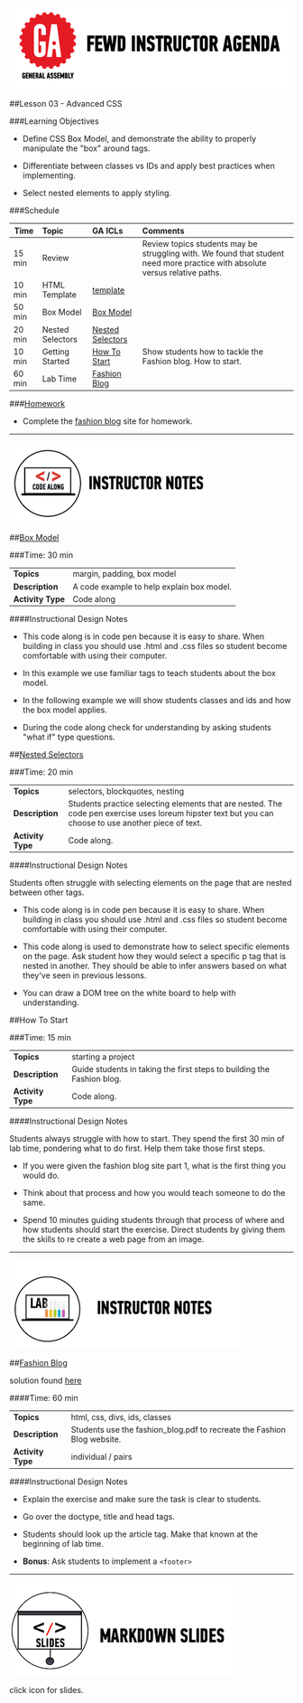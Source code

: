 ![GeneralAssemb.ly](../../img/icons/instr_agenda.png)


##Lesson 03 - Advanced CSS


###Learning Objectives

*	Define CSS Box Model, and demonstrate the ability to properly manipulate the "box" around tags.

*	Differentiate between classes vs IDs and apply best practices when implementing.

*	Select nested elements to apply styling. 


###Schedule


| Time        | Topic| GA ICLs| Comments |
| ------------- |:-------------|:-------------------|:----------------|
| 15 min | Review| | Review topics students may be struggling with. We found that student need more practice with absolute versus relative paths.|
| 10 min | HTML Template| [template]()| |
| 50 min | Box Model| [Box Model]() |  |
| 20 min | Nested Selectors | [Nested Selectors]() |  |
| 10 min | Getting Started| [How To Start]()| Show students how to tackle the Fashion blog. How to start. |
| 60 min | Lab Time| [Fashion Blog ]()|  |


###[Homework](../Homework/)

*	Complete the [fashion blog](starter_code/Fashion_Blog.png) site for homework. 

---

![Code Demo](../../img/icons/instr_code_along.png)

##[Box Model](http://codepen.io/nevan/pen/vtorn)

###Time: 30 min

| | |
| ------------- |:-------------|
| __Topics__ | margin, padding, box model | 
| __Description__| A code example to help explain box model. |   
| __Activity Type__| Code along | 
 

####Instructional Design Notes

*	This code along is in code pen because it is easy to share. When building in class you should use .html and .css files so student become comfortable with using their computer.

*	In this example we use familiar tags to teach students about the box model. 

*	In the following example we will show students classes and ids and how the box model applies. 

*	During the code along check for understanding by asking students "what if" type questions.



##[Nested Selectors](http://codepen.io/nevan/pen/gFAfh)


###Time: 20 min

| | |
| ------------- |:-------------|
| __Topics__ | selectors, blockquotes, nesting | 
| __Description__| Students practice selecting elements that are nested. The code pen exercise uses loreum hipster text but you can choose to use another piece of text. |   
| __Activity Type__| Code along.| 
 
 
####Instructional Design Notes

Students often struggle with selecting elements on the page that are nested between other tags. 

*	This code along is in code pen because it is easy to share. When building in class you should use .html and .css files so student become comfortable with using their computer.

*	This code along is used to demonstrate how to select specific elements on the page. Ask student how they would select a specific p tag that is nested in another. They should be able to infer answers based on what they've seen in previous lessons.

*	You can draw a DOM tree on the white board to help with understanding.


##How To Start

###Time: 15 min

| | |
| ------------- |:-------------|
| __Topics__ | starting a project | 
| __Description__| Guide students in taking the first steps to building the Fashion blog. |   
| __Activity Type__| Code along.| 
 
 
####Instructional Design Notes

Students always struggle with how to start. They spend the first 30 min of lab time, pondering what to do first. Help them take those first steps. 

*	If you were given the fashion blog site part 1, what is the first thing  you would do. 

*	Think about that process and how you would teach someone to do the same. 

*	Spend 10 minutes guiding students through that process of where and how students should start the exercise. Direct students by giving them the skills to re create a web page from an image. 

---
 

![Exercise - Instructor](../../img/icons/instr_lab.png)


##[Fashion Blog](starter_code)

solution found [here](solution/fashion_blog_part1)

####Time: 60 min

| | |
| ------------- |:-------------|
| __Topics__ | html, css, divs, ids, classes | 
| __Description__| Students use the fashion_blog.pdf to recreate the Fashion Blog website. |    
| __Activity Type__| individual / pairs | 



####Instructional Design Notes 

*	Explain the exercise and make sure the task is clear to students. 

*	Go over the doctype, title and head tags.
	
*	Students should look up the article tag. Make that known at the beginning of lab time.

*	__Bonus__: Ask students to implement a ```<footer>```


---


[![slides](../../img/icons/slides.png)](slides.md)

click icon for slides.
